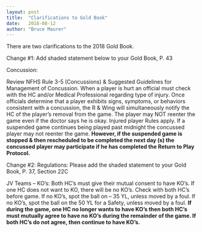 ```yaml
---
layout: post
title:  "Clarifications to Gold Book"
date:   2018-08-12
author: "Bruce Maurer"
---
```


There are two clarifications to the 2018 Gold Book.

<!--more-->

Change #1: Add shaded statement below to your Gold Book, P. 43

Concussion:

Review NFHS Rule 3-5 (Concussions) & Suggested Guidelines for Management of
Concussion.  When a player is hurt an official must check with the HC and/or
Medical Professional regarding type of injury.   Once officials determine that a
player exhibits signs, symptoms, or behaviors consistent with a concussion, the
R & Wing will simultaneously notify the HC of the player’s removal from the
game.  The player may NOT reenter the game even if the doctor says he is okay.
Injured player Rules apply.   If a suspended game continues being played past
midnight the concussed player may not reenter the game.  **However, if the
suspended game is stopped & then rescheduled to be completed the next day (s)
the concussed player may participate if he has completed the Return to Play
Protocol.**


Change #2: Regulations:  Please add the shaded statement to your Gold Book, P.
37, Section 22C

JV Teams – KO’s:  Both HC’s must give their mutual consent to have KO’s.  If one
HC does not want to KO, there will be no KO’s.  Check with both HC’s before
game.  If no KO’s, spot the ball on – 35 YL, unless moved by a foul.  If no
KO’s, spot the ball on the 50 YL for a Safety, unless moved by a foul.  **If
during the game, one HC no longer wants to have KO’s then both HC’s must
mutually agree to have no KO’s during the remainder of the game.  If both HC’s
do not agree, then continue to have KO’s.**
